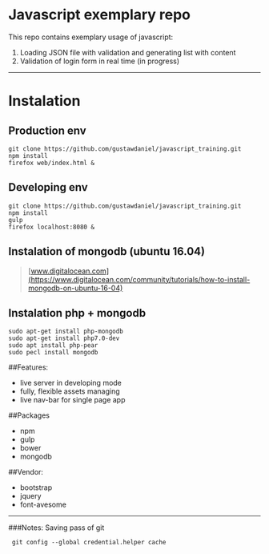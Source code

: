 # Javascript exemplary repo

This repo contains exemplary usage of javascript:

1. Loading JSON file with validation and generating list with content
2. Validation of login form in real time (in progress)

-------

# Instalation

## Production env
```
git clone https://github.com/gustawdaniel/javascript_training.git
npm install
firefox web/index.html &
```

## Developing env
```
git clone https://github.com/gustawdaniel/javascript_training.git
npm install
gulp
firefox localhost:8080 &
```

## Instalation of mongodb (ubuntu 16.04)

> [www.digitalocean.com](https://www.digitalocean.com/community/tutorials/how-to-install-mongodb-on-ubuntu-16-04)

## Instalation php + mongodb

```
sudo apt-get install php-mongodb
sudo apt-get install php7.0-dev
sudo apt install php-pear
sudo pecl install mongodb
```

##Features:

+ live server in developing mode
+ fully, flexible assets managing
+ live nav-bar for single page app

##Packages

+ npm
+ gulp
+ bower
+ mongodb

##Vendor:

+ bootstrap
+ jquery
+ font-avesome

--------------

###Notes:
Saving pass of git

     git config --global credential.helper cache